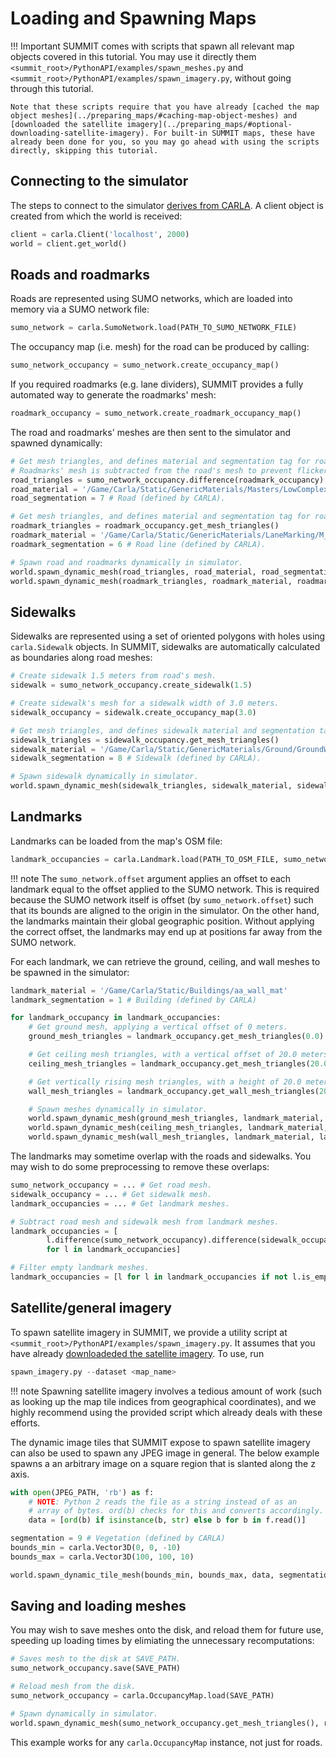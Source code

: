 <h1>Loading and Spawning Maps</h1>

!!! Important
    SUMMIT comes with scripts that spawn all relevant map objects covered in this tutorial. You may use it directly them `<summit_root>/PythonAPI/examples/spawn_meshes.py` and `<summit_root>/PythonAPI/examples/spawn_imagery.py`, without going through this tutorial.

    Note that these scripts require that you have already [cached the map object meshes](../preparing_maps/#caching-map-object-meshes) and [downloaded the satellite imagery](../preparing_maps/#optional-downloading-satellite-imagery). For built-in SUMMIT maps, these have already been done for you, so you may go ahead with using the scripts directly, skipping this tutorial.

## Connecting to the simulator
The steps to connect to the simulator [derives from CARLA](https://carla.readthedocs.io/en/latest/python_api_tutorial/#connecting-and-retrieving-the-world). A client object is created from which the world is received:

```python
client = carla.Client('localhost', 2000)
world = client.get_world()
```

## Roads and roadmarks
Roads are represented using SUMO networks, which are loaded into memory via a SUMO network file:

```python
sumo_network = carla.SumoNetwork.load(PATH_TO_SUMO_NETWORK_FILE)
```

The occupancy map (i.e. mesh) for the road can be produced by calling:

```python
sumo_network_occupancy = sumo_network.create_occupancy_map()
```

If you required roadmarks (e.g. lane dividers), SUMMIT provides a fully automated way to generate the roadmarks' mesh:
```python
roadmark_occupancy = sumo_network.create_roadmark_occupancy_map()
```

The road and roadmarks' meshes are then sent to the simulator and spawned dynamically:

```python
# Get mesh triangles, and defines material and segmentation tag for road.
# Roadmarks' mesh is subtracted from the road's mesh to prevent flickering due to overlaps.
road_triangles = sumo_network_occupancy.difference(roadmark_occupancy).get_mesh_triangles()
road_material = '/Game/Carla/Static/GenericMaterials/Masters/LowComplexity/M_Road1'
road_segmentation = 7 # Road (defined by CARLA).

# Get mesh triangles, and defines material and segmentation tag for roadmarks.
roadmark_triangles = roadmark_occupancy.get_mesh_triangles()
roadmark_material = '/Game/Carla/Static/GenericMaterials/LaneMarking/M_MarkingLane_W'
roadmark_segmentation = 6 # Road line (defined by CARLA).

# Spawn road and roadmarks dynamically in simulator.
world.spawn_dynamic_mesh(road_triangles, road_material, road_segmentation)
world.spawn_dynamic_mesh(roadmark_triangles, roadmark_material, roadmark_segmentation)
```

## Sidewalks
Sidewalks are represented using a set of oriented polygons with holes using `carla.Sidewalk` objects.
In SUMMIT, sidewalks are automatically calculated as boundaries along road meshes:

```python
# Create sidewalk 1.5 meters from road's mesh.
sidewalk = sumo_network_occupancy.create_sidewalk(1.5)

# Create sidewalk's mesh for a sidewalk width of 3.0 meters.
sidewalk_occupancy = sidewalk.create_occupancy_map(3.0)

# Get mesh triangles, and defines sidewalk material and segmentation tag for sidewalk.
sidewalk_triangles = sidewalk_occupancy.get_mesh_triangles()
sidewalk_material = '/Game/Carla/Static/GenericMaterials/Ground/GroundWheatField_Mat'
sidewalk_segmentation = 8 # Sidewalk (defined by CARLA).

# Spawn sidewalk dynamically in simulator.
world.spawn_dynamic_mesh(sidewalk_triangles, sidewalk_material, sidewalk_segmentation)
```


## Landmarks
Landmarks can be loaded from the map's OSM file:

```python
landmark_occupancies = carla.Landmark.load(PATH_TO_OSM_FILE, sumo_network.offset)
```

!!! note
    The `sumo_network.offset` argument applies an offset to each landmark equal to the offset applied to the SUMO network. This is required because the SUMO network itself is offset (by `sumo_network.offset`) such that its bounds are aligned to the origin in the simulator. On the other hand, the landmarks maintain their global geographic position. Without applying the correct offset, the landmarks may end up at positions far away from the SUMO network.

For each landmark, we can retrieve the ground, ceiling, and wall meshes to be spawned in the simulator:

```python
landmark_material = '/Game/Carla/Static/Buildings/aa_wall_mat'
landmark_segmentation = 1 # Building (defined by CARLA)

for landmark_occupancy in landmark_occupancies:
    # Get ground mesh, applying a vertical offset of 0 meters.
    ground_mesh_triangles = landmark_occupancy.get_mesh_triangles(0.0)

    # Get ceiling mesh triangles, with a vertical offset of 20.0 meters.
    ceiling_mesh_triangles = landmark_occupancy.get_mesh_triangles(20.0)

    # Get vertically rising mesh triangles, with a height of 20.0 meters.
    wall_mesh_triangles = landmark_occupancy.get_wall_mesh_triangles(20.0)

    # Spawn meshes dynamically in simulator.
    world.spawn_dynamic_mesh(ground_mesh_triangles, landmark_material, landmark_segmentation)
    world.spawn_dynamic_mesh(ceiling_mesh_triangles, landmark_material, landmark_segmentation)
    world.spawn_dynamic_mesh(wall_mesh_triangles, landmark_material, landmark_segmentation)
```

The landmarks may sometime overlap with the roads and sidewalks. You may wish to do some preprocessing to remove these overlaps:

```python
sumo_network_occupancy = ... # Get road mesh.
sidewalk_occupancy = ... # Get sidewalk mesh.
landmark_occupancies = ... # Get landmark meshes.

# Subtract road mesh and sidewalk mesh from landmark meshes.
landmark_occupancies = [
        l.difference(sumo_network_occupancy).difference(sidewalk_occupancy)
        for l in landmark_occupancies]

# Filter empty landmark meshes.
landmark_occupancies = [l for l in landmark_occupancies if not l.is_empty]
```

## Satellite/general imagery
To spawn satellite imagery in SUMMIT, we provide a utility script at `<summit_root>/PythonAPI/examples/spawn_imagery.py`. It assumes that you have already [downloadeded the satellite imagery](../preparing_maps/#optional-downloading-satellite-imagery). To use, run

```python
spawn_imagery.py --dataset <map_name>
```

!!! note
    Spawning satellite imagery involves a tedious amount of work (such as looking up the map tile indices from geographical coordinates), and we highly recommend using the provided script which already deals with these efforts.

The dynamic image tiles that SUMMIT expose to spawn satellite imagery can also be used to spawn any JPEG image in general. The below example spawns a an arbitrary image on a square region that is slanted along the z axis.

```python
with open(JPEG_PATH, 'rb') as f:
    # NOTE: Python 2 reads the file as a string instead of as an
    # array of bytes. ord(b) checks for this and converts accordingly.
    data = [ord(b) if isinstance(b, str) else b for b in f.read()]

segmentation = 9 # Vegetation (defined by CARLA)
bounds_min = carla.Vector3D(0, 0, -10)
bounds_max = carla.Vector3D(100, 100, 10)

world.spawn_dynamic_tile_mesh(bounds_min, bounds_max, data, segmentation)
```

## Saving and loading meshes
You may wish to save meshes onto the disk, and reload them for future use, speeding up loading times by elimiating the unnecessary recomputations:

```python
# Saves mesh to the disk at SAVE_PATH.
sumo_network_occupancy.save(SAVE_PATH)

# Reload mesh from the disk.
sumo_network_occupancy = carla.OccupancyMap.load(SAVE_PATH)

# Spawn dynamically in simulator.
world.spawn_dynamic_mesh(sumo_network_occupancy.get_mesh_triangles(), road_material, road_segmentation)
```

This example works for any `carla.OccupancyMap` instance, not just for roads.
